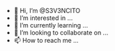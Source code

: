 - 👋 Hi, I’m @S3V3NCITO
- 👀 I’m interested in ...
- 🌱 I’m currently learning ...
- 💞️ I’m looking to collaborate on ...
- 📫 How to reach me ...

<!---
S3V3NCITO/S3V3NCITO is a ✨ special ✨ repository because its `README.md` (this file) appears on your GitHub profile.
You can click the Preview link to take a look at your changes.
--->
